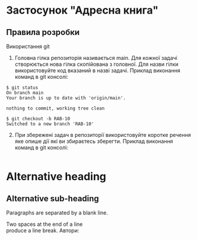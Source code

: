 Застосунок "Адресна книга"
=======

Правила розробки
-----------
Використання git
1) Головна гілка репозиторія називається main. Для кожної задачі створюється нова гілка скопійована з головної. Для назви гілки використовуйте код вказаний в назві задачі.
Приклад виконання команд в git консолі: 
```
$ git status
On branch main
Your branch is up to date with 'origin/main'.

nothing to commit, working tree clean
```
```
$ git checkout -b RAB-10
Switched to a new branch 'RAB-10'
```
2) При збережені задач в репозиторії використовуйте коротке речення яке опише дії які ви збираєтесь зберегти.
Приклад виконання команд в git консолі: 
```

```


# Alternative heading

## Alternative sub-heading

Paragraphs are separated 
by a blank line.

Two spaces at the end of a line  
produce a line break.
Автори:

